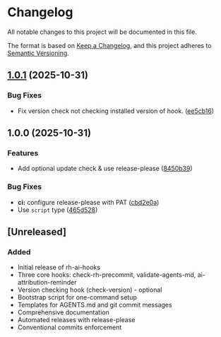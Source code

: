 # Changelog

All notable changes to this project will be documented in this file.

The format is based on [Keep a Changelog](https://keepachangelog.com/en/1.0.0/),
and this project adheres to [Semantic Versioning](https://semver.org/spec/v2.0.0.html).

## [1.0.1](https://github.com/openshift-hyperfleet/rh-hooks-ai/compare/v1.0.0...v1.0.1) (2025-10-31)


### Bug Fixes

* Fix version check not checking installed version of hook. ([ee5cb16](https://github.com/openshift-hyperfleet/rh-hooks-ai/commit/ee5cb16769d53e3b2a0a04969401794dd911f40b))

## 1.0.0 (2025-10-31)


### Features

* Add optional update check & use release-please ([8450b39](https://github.com/openshift-hyperfleet/rh-hooks-ai/commit/8450b39cb8f118cb9a3702cb722d1b8fb86c8f9b))


### Bug Fixes

* **ci:** configure release-please with PAT ([cbd2e0a](https://github.com/openshift-hyperfleet/rh-hooks-ai/commit/cbd2e0a2ece37388de48c85cad89827e5cd45c0b))
* Use `script` type ([465d528](https://github.com/openshift-hyperfleet/rh-hooks-ai/commit/465d528e6181e2148f393856dcb7bebc3bf4608c))

## [Unreleased]

### Added
- Initial release of rh-ai-hooks
- Three core hooks: check-rh-precommit, validate-agents-md, ai-attribution-reminder
- Version checking hook (check-version) - optional
- Bootstrap script for one-command setup
- Templates for AGENTS.md and git commit messages
- Comprehensive documentation
- Automated releases with release-please
- Conventional commits enforcement
